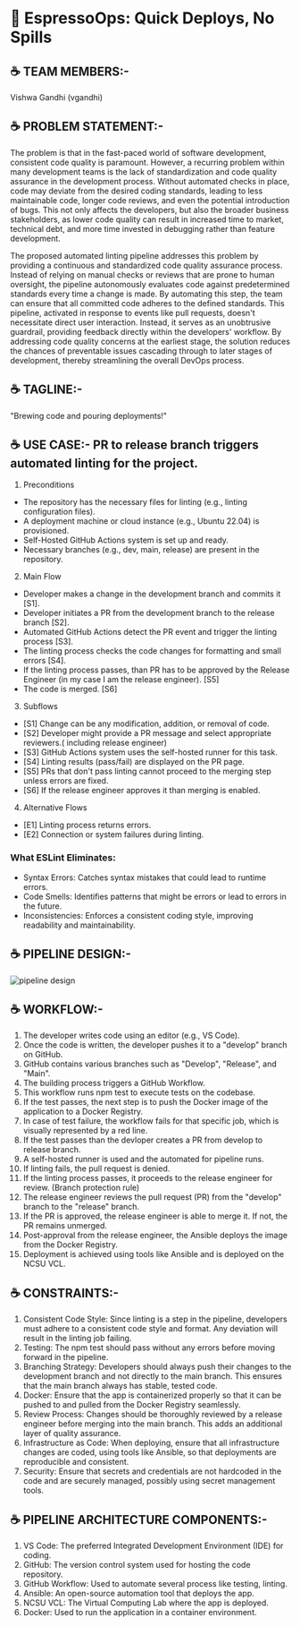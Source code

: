 # 🐺 EspressoOps: Quick Deploys, No Spills

## ☕ TEAM MEMBERS:-

Vishwa Gandhi (vgandhi)

## ☕ PROBLEM STATEMENT:-

The problem is that in the fast-paced world of software development, consistent code quality is paramount. However, a recurring problem within many development teams is the lack of standardization and code quality assurance in the development process. Without automated checks in place, code may deviate from the desired coding standards, leading to less maintainable code, longer code reviews, and even the potential introduction of bugs. This not only affects the developers, but also the broader business stakeholders, as lower code quality can result in increased time to market, technical debt, and more time invested in debugging rather than feature development.

The proposed automated linting pipeline addresses this problem by providing a continuous and standardized code quality assurance process. Instead of relying on manual checks or reviews that are prone to human oversight, the pipeline autonomously evaluates code against predetermined standards every time a change is made. By automating this step, the team can ensure that all committed code adheres to the defined standards. This pipeline, activated in response to events like pull requests, doesn't necessitate direct user interaction. Instead, it serves as an unobtrusive guardrail, providing feedback directly within the developers' workflow. By addressing code quality concerns at the earliest stage, the solution reduces the chances of preventable issues cascading through to later stages of development, thereby streamlining the overall DevOps process.

## ☕ TAGLINE:-

"Brewing code and pouring deployments!" 

## ☕ USE CASE:- PR to release branch triggers automated linting for the project.

1. Preconditions
* The repository has the necessary files for linting (e.g., linting configuration files).
* A deployment machine or cloud instance (e.g., Ubuntu 22.04) is provisioned.
* Self-Hosted GitHub Actions system is set up and ready.
* Necessary branches (e.g., dev, main, release) are present in the repository.

2. Main Flow
* Developer makes a change in the development branch and commits it [S1].
* Developer initiates a PR from the development branch to the release branch [S2].
* Automated GitHub Actions detect the PR event and trigger the linting process [S3].
* The linting process checks the code changes for formatting and small errors [S4].
* If the linting process passes, than PR has to be approved by the Release Engineer (in my case I am the release engineer). [S5]
* The code is merged. [S6]

3. Subflows
* [S1] Change can be any modification, addition, or removal of code.
* [S2] Developer might provide a PR message and select appropriate reviewers.( including release engineer)
* [S3] GitHub Actions system uses the self-hosted runner for this task.
* [S4] Linting results (pass/fail) are displayed on the PR page.
* [S5] PRs that don't pass linting cannot proceed to the merging step unless errors are fixed.
* [S6] If the release engineer approves it than merging is enabled.

4. Alternative Flows
* [E1] Linting process returns errors.
* [E2] Connection or system failures during linting.

### What ESLint Eliminates:
* Syntax Errors: Catches syntax mistakes that could lead to runtime errors.
* Code Smells: Identifies patterns that might be errors or lead to errors in the future.
* Inconsistencies: Enforces a consistent coding style, improving readability and maintainability.

## ☕ PIPELINE DESIGN:-

![pipeline design](https://github.ncsu.edu/vgandhi/devops-pipeline/blob/main/assets/pipeline_design.png)

## ☕ WORKFLOW:-

1. The developer writes code using an editor (e.g., VS Code).
2. Once the code is written, the developer pushes it to a "develop" branch on GitHub.
3. GitHub contains various branches such as "Develop", "Release", and "Main".
4. The building process triggers a GitHub Workflow.
5. This workflow runs npm test to execute tests on the codebase.
6. If the test passes, the next step is to push the Docker image of the application to a Docker Registry.
7. In case of test failure, the workflow fails for that specific job, which is visually represented by a red line.
8. If the test passes than the devloper creates a PR from develop to release branch.
9. A self-hosted runner is used and the automated for pipeline runs.
10. If linting fails, the pull request is denied.
11. If the linting process passes, it proceeds to the release engineer for review. (Branch protection rule)
12. The release engineer reviews the pull request (PR) from the "develop" branch to the "release" branch.
13. If the PR is approved, the release engineer is able to merge it. If not, the PR remains unmerged.
14. Post-approval from the release engineer, the Ansible deploys the image from the  Docker Registry.
15. Deployment is achieved using tools like Ansible and is deployed on the NCSU VCL.

## ☕ CONSTRAINTS:-

1. Consistent Code Style: Since linting is a step in the pipeline, developers must adhere to a consistent code style and format. Any deviation will result in the linting job failing.
2. Testing: The npm test should pass without any errors before moving forward in the pipeline.
3. Branching Strategy: Developers should always push their changes to the development branch and not directly to the main branch. This ensures that the main branch always has stable, tested code.
4. Docker: Ensure that the app is containerized properly so that it can be pushed to and pulled from the Docker Registry seamlessly.
5. Review Process: Changes should be thoroughly reviewed by a release engineer before merging into the main branch. This adds an additional layer of quality assurance.
6. Infrastructure as Code: When deploying, ensure that all infrastructure changes are coded, using tools like Ansible, so that deployments are reproducible and consistent.
7. Security: Ensure that secrets and credentials are not hardcoded in the code and are securely managed, possibly using secret management tools.

## ☕ PIPELINE ARCHITECTURE COMPONENTS:-

1. VS Code: The preferred Integrated Development Environment (IDE) for coding.
2. GitHub: The version control system used for hosting the code repository.
3. GitHub Workflow: Used to automate several process like testing, linting.
4. Ansible: An open-source automation tool that deploys the app.
5. NCSU VCL: The Virtual Computing Lab where the app is deployed.
6. Docker: Used to run the application in a container environment.

